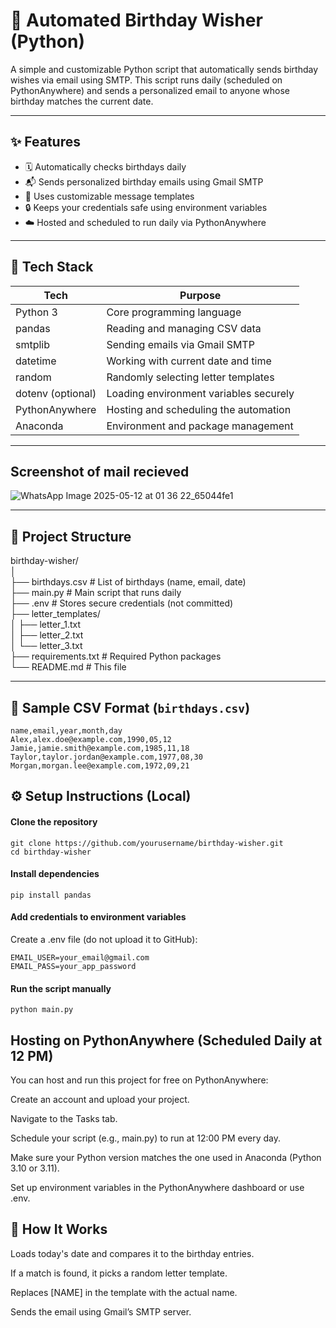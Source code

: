 # 🎉 Automated Birthday Wisher (Python)

A simple and customizable Python script that automatically sends birthday wishes via email using SMTP. This script runs daily (scheduled on PythonAnywhere) and sends a personalized email to anyone whose birthday matches the current date.

---

## ✨ Features

- 🗓 Automatically checks birthdays daily
- 📬 Sends personalized birthday emails using Gmail SMTP
- 📁 Uses customizable message templates
- 🔒 Keeps your credentials safe using environment variables
- ☁️ Hosted and scheduled to run daily via PythonAnywhere

---

## 🚀 Tech Stack

| Tech              | Purpose                                      |
|-------------------|----------------------------------------------|
| Python 3          | Core programming language                    |
| pandas            | Reading and managing CSV data                |
| smtplib           | Sending emails via Gmail SMTP                |
| datetime          | Working with current date and time           |
| random            | Randomly selecting letter templates          |
| dotenv (optional) | Loading environment variables securely       |
| PythonAnywhere    | Hosting and scheduling the automation        |
| Anaconda          | Environment and package management           |

---
## Screenshot of mail recieved 
![WhatsApp Image 2025-05-12 at 01 36 22_65044fe1](https://github.com/user-attachments/assets/b85020d6-570a-4444-8647-ccf9b6480019)


---
## 🔧 Project Structure
birthday-wisher/<br>
│<br>
├── birthdays.csv # List of birthdays (name, email, date)<br>
├── main.py # Main script that runs daily<br>
├── .env # Stores secure credentials (not committed)<br>
├── letter_templates/<br>
│ ├── letter_1.txt<br>
│ ├── letter_2.txt<br>
│ └── letter_3.txt<br>
├── requirements.txt # Required Python packages<br>
└── README.md # This file<br>


---

## 📁 Sample CSV Format (`birthdays.csv`)

```
name,email,year,month,day
Alex,alex.doe@example.com,1990,05,12
Jamie,jamie.smith@example.com,1985,11,18
Taylor,taylor.jordan@example.com,1977,08,30
Morgan,morgan.lee@example.com,1972,09,21
```

## ⚙️ Setup Instructions (Local)

#### Clone the repository
```
git clone https://github.com/yourusername/birthday-wisher.git
cd birthday-wisher
```
#### Install dependencies
```
pip install pandas
```
#### Add credentials to environment variables

Create a .env file (do not upload it to GitHub):
```
EMAIL_USER=your_email@gmail.com
EMAIL_PASS=your_app_password
```
#### Run the script manually
```
python main.py
```

## Hosting on PythonAnywhere (Scheduled Daily at 12 PM)
You can host and run this project for free on PythonAnywhere:

Create an account and upload your project.

Navigate to the Tasks tab.

Schedule your script (e.g., main.py) to run at 12:00 PM every day.

Make sure your Python version matches the one used in Anaconda (Python 3.10 or 3.11).

Set up environment variables in the PythonAnywhere dashboard or use .env.

## 🧠 How It Works
Loads today's date and compares it to the birthday entries.

If a match is found, it picks a random letter template.

Replaces [NAME] in the template with the actual name.

Sends the email using Gmail’s SMTP server.
